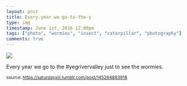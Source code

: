 ```yaml
---
layout: post
title: Every-year-we-go-to-the-y
type: img
timestamp: June 1st, 2016 12:00pm
tags: ["photo", "wormies", "insect", "caterpillar", "photography"]
comments: true
---
```

<img src="https://saturdayxiii.github.io/media/145264893918.jpg"/>

Every year we go to the #yegrivervalley just to see the wormies.
 
  
<small>source: https://saturdayxiii.tumblr.com/post/145264893918</small>